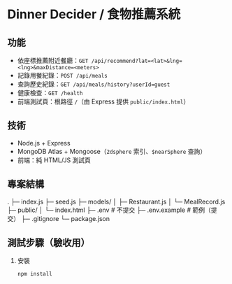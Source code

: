 # Dinner Decider / 食物推薦系統

## 功能
- 依座標推薦附近餐廳：`GET /api/recommend?lat=<lat>&lng=<lng>&maxDistance=<meters>`
- 記錄用餐紀錄：`POST /api/meals`
- 查詢歷史紀錄：`GET /api/meals/history?userId=guest`
- 健康檢查：`GET /health`
- 前端測試頁：根路徑 `/`（由 Express 提供 `public/index.html`）

## 技術
- Node.js + Express
- MongoDB Atlas + Mongoose（`2dsphere` 索引、`$nearSphere` 查詢）
- 前端：純 HTML/JS 測試頁

## 專案結構
.
├─ index.js
├─ seed.js
├─ models/
│ ├─ Restaurant.js
│ └─ MealRecord.js
├─ public/
│ └─ index.html
├─ .env # 不提交
├─ .env.example # 範例（提交）
├─ .gitignore
└─ package.json
## 測試步驟（驗收用）

1. 安裝
   ```bash
   npm install
